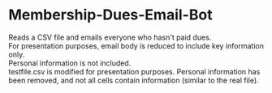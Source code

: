 # Membership-Dues-Email-Bot  
Reads a CSV file and emails everyone who hasn't paid dues.  
For presentation purposes, email body is reduced to include key information only.  
Personal information is not included.  
testfile.csv is modified for presentation purposes. Personal information has been removed, and not all cells contain information (similar to the real file).

